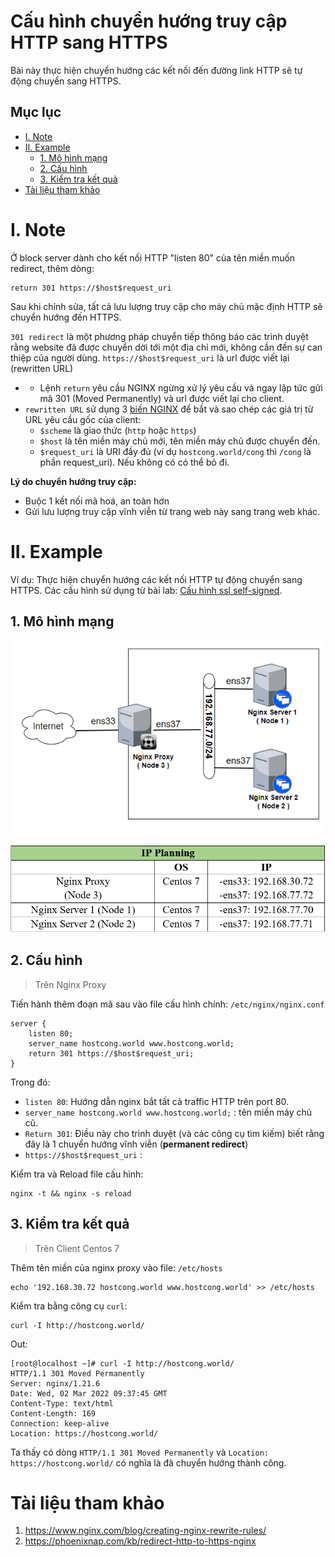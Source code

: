<h1> Cấu hình chuyển hướng truy cập HTTP sang HTTPS</h1>

Bài này thực hiện chuyển hướng các kết nối đến đường link HTTP sẽ tự động chuyển sang HTTPS.

<h2> Mục lục </h2>

- [I. Note](#i-note)
- [II. Example](#ii-example)
  - [1. Mô hình mạng](#1-mô-hình-mạng)
  - [2. Cấu hình](#2-cấu-hình)
  - [3. Kiểm tra kết quả](#3-kiểm-tra-kết-quả)
- [Tài liệu tham khảo](#tài-liệu-tham-khảo)

# I. Note

Ở block server dành cho kết nối HTTP "listen 80" của tên miền muốn redirect, thêm dòng:
```
return 301 https://$host$request_uri
```

Sau khi chỉnh sửa, tất cả lưu lượng truy cập cho máy chủ mặc định HTTP sẽ chuyển hướng đến HTTPS.

`301 redirect` là một phương pháp chuyển tiếp thông báo các trình duyệt rằng website đã được chuyển dời tới một địa chỉ mới, không cần đến sự can thiệp của người dùng.
`https://$host$request_uri` là url được viết lại (rewritten URL)
- - Lệnh `return` yêu cầu NGINX ngừng xử lý yêu cầu và ngay lập tức gửi mã 301 (Moved Permanently) và url được viết lại cho client.
- `rewritten URL` sử dụng 3 [biến NGINX](https://nginx.org/en/docs/varindex.html?_ga=2.206714007.507550558.1646032305-319433364.1644219864&_gac=1.57395800.1646115905.CjwKCAiAgvKQBhBbEiwAaPQw3GcwyKFSsqWz0z3mM3ADaRzk2opfcAdTuWYME_OK9HvZ9OwZtTiguxoCSscQAvD_BwE) để bắt và sao chép các giá trị từ URL yêu cầu gốc của client:
  - `$scheme` là giao thức (`http` hoặc `https`)
  - `$host` là tên miền máy chủ mới, tên miền máy chủ được chuyển đến.
  - `$request_uri` là URI đầy đủ (ví dụ `hostcong.world/cong` thì `/cong` là phần request_uri). Nếu không có có thể bỏ đi.

**Lý do chuyển hướng truy cập:**
- Buộc 1 kết nối mã hoá, an toàn hơn
- Gửi lưu lượng truy cập vĩnh viễn từ trang web này sang trang web khác.
# II. Example

Ví dụ: Thực hiện chuyển hướng các kết nối HTTP tự động chuyển sang HTTPS.
Các cấu hình sử dụng từ bài lab: [Cấu hình ssl self-signed](nginx-ssl.md).
## 1. Mô hình mạng

![](./../NTP/image/nginxproxynginx.png)

![](./../NTP/image/ipnginxfornginx.png)

## 2. Cấu hình

> Trên Nginx Proxy

Tiến hành thêm đoạn mã sau vào file cấu hình chính: `/etc/nginx/nginx.conf`
```
server {
    listen 80;
    server_name hostcong.world www.hostcong.world;
    return 301 https://$host$request_uri;
}
```

Trong đó:
- `listen 80`: Hướng dẫn nginx bắt tất cả traffic HTTP trên port 80.
- `server_name hostcong.world www.hostcong.world;` : tên miền máy chủ cũ.
- `Return 301`: Điều này cho trình duyệt (và các công cụ tìm kiếm) biết rằng đây là 1 chuyển hướng vĩnh viễn (**permanent redirect**)
- `https://$host$request_uri` : 

Kiểm tra và Reload file cấu hình:
```
nginx -t && nginx -s reload
```

## 3. Kiểm tra kết quả

> Trên Client Centos 7

Thêm tên miền của nginx proxy vào file: `/etc/hosts`
```
echo '192.168.30.72 hostcong.world www.hostcong.world' >> /etc/hosts
```

Kiểm tra bằng công cụ `curl`:
```
curl -I http://hostcong.world/
```

Out:
```
[root@localhost ~]# curl -I http://hostcong.world/
HTTP/1.1 301 Moved Permanently
Server: nginx/1.21.6
Date: Wed, 02 Mar 2022 09:37:45 GMT
Content-Type: text/html
Content-Length: 169
Connection: keep-alive
Location: https://hostcong.world/
```

Ta thấy có dòng `HTTP/1.1 301 Moved Permanently` và `Location: https://hostcong.world/` có nghĩa là đã chuyển hướng thành công.


# Tài liệu tham khảo


1. https://www.nginx.com/blog/creating-nginx-rewrite-rules/
2. https://phoenixnap.com/kb/redirect-http-to-https-nginx
